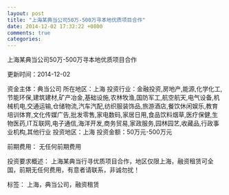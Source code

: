 ```yaml
---
layout: post
title: "上海某典当公司50万-500万寻本地优质项目合作"
date: 2014-12-02 17:32:22 +0800
comments: true
categories: 
---
```

上海某典当公司50万-500万寻本地优质项目合作



更新时间：2014-12-02

资金主体：典当公司
所在地区：上海
投资行业：金融投资,房地产,能源,化学化工,节能环保,建筑建材,矿产冶金,基础设施,农林牧渔,国防军工,航空航天,电气设备,机械机电,交通运输,仓储物流,汽车汽配,纺织服装饰品,旅游酒店,餐饮休闲娱乐,教育培训体育,文化传媒广告,批发零售,家电数码,家居日用,食品饮料烟草,医疗保健,生物医药,IT互联网,电子通信,海洋开发,商务贸易,家政服务,园林园艺,收藏品,行政事业机构,其他行业
投资地区：上海
投资金额：50万元-500万元

前期费用：
无任何前期费用

投资要求概述：
上海某典当行寻优质项目合作，地区仅限上海，融资租赁可全国，前期无任何费用，有意者请联系，非诚勿扰！

标签：
上海，典当公司，融资租赁

